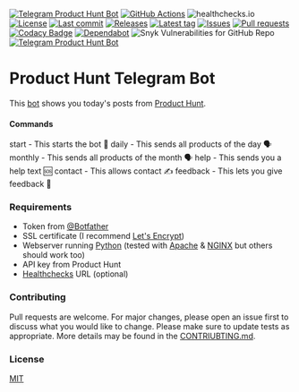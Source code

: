 [![Telegram Product Hunt Bot](https://img.shields.io/badge/Telegram-Bot-blue?logo=telegram)](https://t.me/ProductHuntTelegramBot)
[![GitHub Actions](https://github.com/Crazy-Marvin/ProductHuntTelegramBot/actions/workflows/ci.yml/badge.svg)](https://github.com/Crazy-Marvin/ProductHuntTelegramBot/actions/workflows/ci.yml)
![healthchecks.io](https://img.shields.io/endpoint?url=https%3A%2F%2Fhealthchecks.io%2Fbadge%2F396c7d03-faf7-4562-9f83-1194d0%2F31QvRDxH%2FProductHunt.shields)
[![License](https://img.shields.io/github/license/Crazy-Marvin/ProductHuntTelegramBot)](https://github.com/Crazy-Marvin/ProductHuntTelegramBott/blob/trunk/LICENSE)
[![Last commit](https://img.shields.io/github/last-commit/Crazy-Marvin/ProductHuntTelegramBot.svg?style=flat)](https://github.com/Crazy-Marvin/ProductHuntTelegramBot/commits)
[![Releases](https://img.shields.io/github/downloads/Crazy-Marvin/ProductHuntTelegramBot/total.svg?style=flat)](https://github.com/Crazy-Marvin/ProductHuntTelegramBot/releases)
[![Latest tag](https://img.shields.io/github/tag/Crazy-Marvin/ProductHuntTelegramBot.svg?style=flat)](https://github.com/Crazy-Marvin/ProductHuntTelegramBot/tags)
[![Issues](https://img.shields.io/github/issues/Crazy-Marvin/ProductHuntTelegramBot.svg?style=flat)](https://github.com/Crazy-Marvin/ProductHuntTelegramBot/issues)
[![Pull requests](https://img.shields.io/github/issues-pr/Crazy-Marvin/ProductHuntTelegramBot.svg?style=flat)](https://github.com/Crazy-Marvin/ProductHuntTelegramBot/pulls)
[![Codacy Badge](https://app.codacy.com/project/badge/Grade/a9ec4ee98a93425ca8162b369adce3db)](https://www.codacy.com/gh/Crazy-Marvin/ProductHuntTelegramBot/dashboard?utm_source=github.com&amp;utm_medium=referral&amp;utm_content=Crazy-Marvin/ProductHuntTelegramBot&amp;utm_campaign=Badge_Grade)
[![Dependabot](https://badgen.net/badge/icon/dependabot?icon=dependabot&label)](https://python.org/)
![Snyk Vulnerabilities for GitHub Repo](https://img.shields.io/snyk/vulnerabilities/github/Crazy-Marvin/ProductHuntTelegramBot)
[![Telegram Product Hunt Bot](https://img.shields.io/badge/Python-yellow?logo=python)](https://t.me/ProductHuntTelegramBot)

# Product Hunt Telegram Bot

This [bot](http://t.me/ProductHuntTelegramBot) shows you today's posts from [Product Hunt](https://www.producthunt.com/). 

#### Commands

start - This starts the bot 🚀 
daily - This sends all products of the day 🗣
monthly - This sends all products of the month 🗣
help - This sends you a help text 🆘 
contact - This allows contact ✍️ 
feedback - This lets you give feedback 👺  

### Requirements

- Token from [@Botfather](https://telegram.me/botfather)
- SSL certificate (I recommend [Let's Encrypt](https://letsencrypt.org/))
- Webserver running [Python](https://www.python.org) (tested with [Apache](https://httpd.apache.org/) & [NGINX](https://www.nginx.com/) but others should work too)
- API key from Product Hunt
- [Healthchecks](https://healthchecks.io/#php) URL (optional)

### Contributing

Pull requests are welcome. For major changes, please open an issue first to discuss what you would like to change.
Please make sure to update tests as appropriate.
More details may be found in the [CONTRIUBTING.md](https://github.com/Crazy-Marvin/ProductHuntTelegramBot/tree/trunk/.github/CONTRIBUTING.md).

### License

[MIT](https://choosealicense.com/licenses/mit/)
